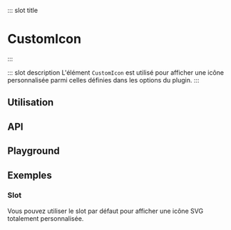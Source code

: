 ::: slot title
# CustomIcon
:::

::: slot description
L'élément `CustomIcon` est utilisé pour afficher une icône personnalisée parmi celles définies dans les options du plugin.
:::

## Utilisation

<DocExample
  eager
  file="elements/custom-icon/examples/custom-icon"
/>

## API

<DocApi
  :value="['CustomIcon']"
  :api="{
    CustomIcon: {
		props: [
			{
				name: 'color',
				defaultValue: 'currentColor',
				type: 'string',
				description: 'La couleur de l\'icône (n\'importe quelle valeur CSS). Par défaut, l\'icône hérite de la couleur du texte.'
			},
			{
				name: 'small',
				defaultValue: 'false',
				type: 'boolean',
				description: 'Définit la taille de l\’icône à 1em.'
			},
			{
				name: 'medium',
				defaultValue: 'false',
				type: 'boolean',
				description: 'Définit la taille de l\’icône à 1.5em.'
			},
			{
				name: 'large',
				defaultValue: 'false',
				type: 'boolean',
				description: 'Définit la taille de l\’icône à 1.85em.'
			},
			{
				name: 'x-large',
				defaultValue: 'false',
				type: 'boolean',
				description: 'Définit la taille de l\’icône à 2.25em.'
			},
			{
				name: 'size',
				type: 'string',
				defaultValue: 'undefined',
				description: 'Applique une taille CSS personnalisée (largeur / hauteur) à l\'icône. Par défaut, la taille est de 1,35em.'
			}
		],
		slots: [
			{
				name: 'default',
				description: 'Slot pour remplacer le contenu de l'icône.'
			}
		]
	}
  }"
/>

## Playground

<DocExample file="elements/custom-icon/examples/custom-icon-playground" />

## Exemples

### Slot

Vous pouvez utiliser le slot par défaut pour afficher une icône SVG totalement personnalisée.

<DocExample file="elements/custom-icon/examples/custom-icon-slot" />
